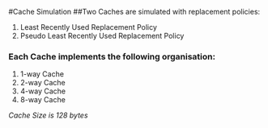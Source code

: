 #Cache Simulation
##Two Caches are simulated with replacement policies:
1. Least Recently Used Replacement Policy
2. Pseudo Least Recently Used Replacement Policy

### Each Cache implements the following organisation:
1. 1-way Cache
2. 2-way Cache
3. 4-way Cache
4. 8-way Cache

*Cache Size is 128 bytes*